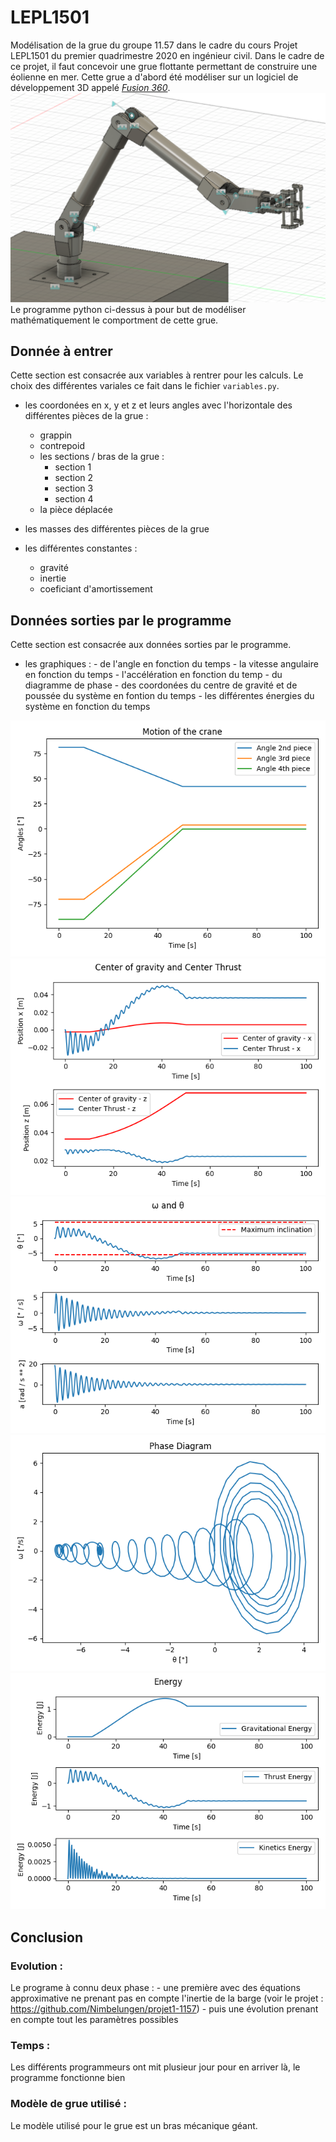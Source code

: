 # LEPL1501
Modélisation de la grue du groupe 11.57 dans le cadre du cours Projet LEPL1501 du premier quadrimestre 2020 en ingénieur 
civil.
Dans le cadre de ce projet, il faut concevoir une grue flottante permettant de construire une éolienne en mer. 
Cette grue a d'abord été modéliser sur un logiciel de développement 3D appelé *[Fusion 360](https://www.autodesk.com/products/fusion-360/overview)*.
![La grue sur Fusion360](img/allCrane.png)
Le programme python ci-dessus à pour but de modéliser mathématiquement le comportment de cette grue. 

## Donnée à entrer

Cette section est consacrée aux variables à rentrer pour les calculs. Le choix des différentes variales ce fait dans le 
fichier ```variables.py```. 

- les coordonées en x, y et z et leurs angles avec l'horizontale des différentes pièces de la grue :
    - grappin
    - contrepoid
    - les sections / bras de la grue :
        - section 1
        - section 2
        - section 3
        - section 4
    - la pièce déplacée             

- les masses des différentes pièces de la grue
- les différentes constantes :
    - gravité
    - inertie
    - coeficiant d'amortissement

## Données sorties par le programme 

Cette section est consacrée aux données sorties par le programme.

- les graphiques :
             - de l'angle en fonction du temps
             - la vitesse angulaire en fonction du temps
             - l'accélération en fonction du temp
             - du diagramme de phase
             - des coordonées du centre de gravité et de poussée du système en fontion du temps
             - les différentes énergies du système en fonction du temps

![](img/motionCrane.png) ![](img/centerGravity_centerThrust.png) ![](img/omegaAndTheta.png) ![](img/phaseDiagram.png) ![](img/energy.png)
## Conclusion

### Evolution :

Le programe à connu deux phase : 
             - une première avec des équations approximative ne prenant pas en compte  l'inertie de la barge (voir le projet : https://github.com/Nimbelungen/projet1-1157)
             - puis une évolution prenant en compte tout les paramètres possibles

### Temps : 

Les différents programmeurs ont mit plusieur jour pour en arriver là, le programme fonctionne bien

### Modèle de grue utilisé :

Le modèle utilisé pour le grue est un bras mécanique géant. 
